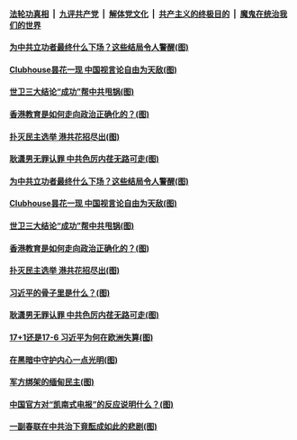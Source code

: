 

####  [法轮功真相](../../../../basic/blob/master/README.md?t=02121631) &nbsp;|&nbsp; [九评共产党](../../../../9ping.md/blob/master/README.md?t=02121631) &nbsp;|&nbsp; [解体党文化](../../../../jtdwh.md/blob/master/README.md?t=02121631)  &nbsp;|&nbsp; [共产主义的终极目的](../../../../gczydzjmd.md/blob/master/README.md?t=02121631) &nbsp;|&nbsp; [魔鬼在统治我们的世界](../../../../mgztzwmdsj.md/blob/master/README.md?t=02121631) 

#### [为中共立功者最终什么下场？这些结局令人警醒(图)](../pages/p4/962277.md?t=02121631) 

#### [Clubhouse昙花一现 中国视言论自由为天敌(图)](../pages/p4/962256.md?t=02121631) 

#### [世卫三大结论“成功”帮中共甩锅(图)](../pages/p4/962252.md?t=02121631) 

#### [香港教育是如何走向政治正确化的？(图)](../pages/p4/962250.md?t=02121631) 

#### [扑灭民主选举 港共花招尽出(图)](../pages/p4/962246.md?t=02121631) 

#### [耿潇男无罪认罪 中共色厉内荏无路可走(图)](../pages/p4/962239.md?t=02121631) 

#### [为中共立功者最终什么下场？这些结局令人警醒(图)](../pages/p4/962277.md?t=02121631) 

#### [Clubhouse昙花一现 中国视言论自由为天敌(图)](../pages/p4/962256.md?t=02121631) 

#### [世卫三大结论“成功”帮中共甩锅(图)](../pages/p4/962252.md?t=02121631) 

#### [香港教育是如何走向政治正确化的？(图)](../pages/p4/962250.md?t=02121631) 

#### [扑灭民主选举 港共花招尽出(图)](../pages/p4/962246.md?t=02121631) 

#### [习近平的骨子里是什么？(图)](../pages/p4/962231.md?t=02121631) 

#### [耿潇男无罪认罪 中共色厉内荏无路可走(图)](../pages/p4/962239.md?t=02121631) 





#### [17+1还是17-6 习近平为何在欧洲失算(图)](../pages/p4/962185.md?t=02121631) 

#### [在黑暗中守护内心一点光明(图)](../pages/p4/962177.md?t=02121631) 

#### [军方绑架的缅甸民主(图)](../pages/p4/962175.md?t=02121631) 

#### [中国官方对“凯南式电报”的反应说明什么？(图)](../pages/p4/962168.md?t=02121631) 

#### [一副春联在中共治下竟酝成如此的悲剧(图)](../pages/p4/962156.md?t=02121631) 





